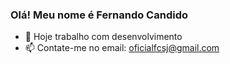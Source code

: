 ### Olá! Meu nome é Fernando Candido  
- 🔭 Hoje trabalho com desenvolvimento 
- 📫 Contate-me no email: oficialfcsj@gmail.com 



